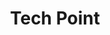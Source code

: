 ---
title: "Tech Point"
url: /ciudad-autonoma-de-buenos-aires/tech-point-avenida-cabildo/
shop: Handy
---